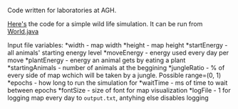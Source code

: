 Code written for laboratories at AGH.

[Here's](https://github.com/remilvus/Object_Oriented_Programming_course/tree/master/agh/src/agh/cs/project) the code for a simple wild life simulation. It can be run from [World.java](https://github.com/remilvus/Object_Oriented_Programming_course/blob/master/agh/src/main/World.java)

Input file variables:
*width - map width
*height - map height
*startEnergy - all animals' starting energy level
*moveEnergy - energy used every day per move
*plantEnergy - energy an animal gets by eating a plant
*startingAnimals - number of animals at the beggining
*jungleRatio - % of every side of map wchich will be taken by a jungle. Possible range=(0, 1)
*epochs - how long to run the simulation for
*waitTime - ms of time to wait between epochs
*fontSize - size of font for map visualization
*logFile - 1 for logging map every day to `output.txt`, antyhing else disables logging
